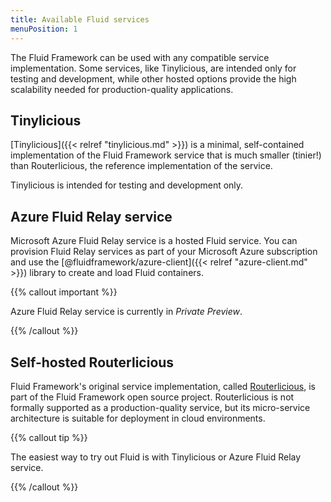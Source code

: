 ```yaml
---
title: Available Fluid services
menuPosition: 1
---
```


The Fluid Framework can be used with any compatible service implementation. Some services, like Tinylicious, are
intended only for testing and development, while other hosted options provide the high scalability needed for
production-quality applications.

## Tinylicious

[Tinylicious]({{< relref "tinylicious.md" >}}) is a minimal, self-contained implementation of the Fluid Framework
service that is much smaller (tinier!) than Routerlicious, the reference implementation of the service.

Tinylicious is intended for testing and development only.

## Azure Fluid Relay service

Microsoft Azure Fluid Relay service is a hosted Fluid service. You can provision Fluid Relay services as part of your
Microsoft Azure subscription and use the [@fluidframework/azure-client]({{< relref "azure-client.md" >}}) library to
create and load Fluid containers.

{{% callout important %}}

Azure Fluid Relay service is currently in *Private Preview*.

{{% /callout %}}

## Self-hosted Routerlicious

Fluid Framework's original service implementation, called [Routerlicious](https://github.com/microsoft/FluidFramework/tree/main/server), is part of the Fluid Framework open source
project. Routerlicious is not formally supported as a production-quality service, but its micro-service architecture is suitable for
deployment in cloud environments.

{{% callout tip %}}

The easiest way to try out Fluid is with Tinylicious or Azure Fluid Relay service.

{{% /callout %}}
